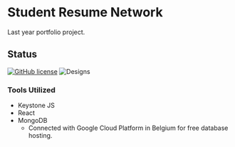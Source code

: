 # Student Resume Network
Last year portfolio project.

## Status


[![GitHub license](https://img.shields.io/github/license/InnoDigital/srn.svg?style=flat-square)](https://github.com/InnoDigital/srn/blob/master/LICENSE)
![Designs](https://img.shields.io/badge/Designs-Early-orange.svg?style=flat-square)




### Tools Utilized
- Keystone JS
- React
- MongoDB 
  - Connected with Google Cloud Platform in Belgium for free database hosting.
